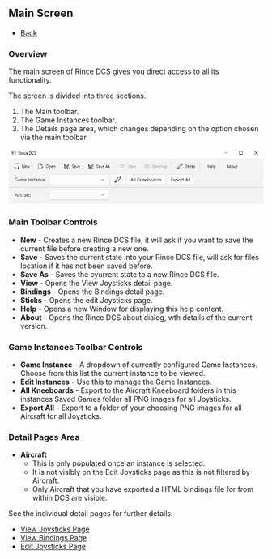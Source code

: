 ﻿## Main Screen

- [Back](Introduction.md)

### Overview

The main screen of Rince DCS gives you direct access to all its functionality.

The screen is divided into three sections.

1. The Main toolbar.
2. The Game Instances toolbar.
3. The Details page area, which changes depending on the option chosen via the main toolbar. 

![Main Screen](Main.png)

### Main Toolbar Controls

- **New** - Creates a new Rince DCS file, it will ask if you want to save the current file before creating a new one.
- **Save** - Saves the current state into your Rince DCS file, will ask for files location if it has not been saved before.
- **Save As** - Saves the cyurrent state to a new Rince DCS file.
- **View** - Opens the View Joysticks detail page.
- **Bindings** - Opens the Bindings detail page.
- **Sticks** - Opens the edit Joysticks page.
- **Help** - Opens a new Window for displaying this help content.
- **About** - Opens the Rince DCS about dialog, wth details of the current version.

### Game Instances Toolbar Controls

- **Game Instance** - A dropdown of currently configured Game Instances. Choose from this list the current instance to be viewed.
- **Edit Instances** - Use this to manage the Game Instances.
- **All Kneeboards** - Export to the Aircraft Kneeboard folders in this instances Saved Games folder all PNG images for all Joysticks.
- **Export All** - Export to a folder of your choosing PNG images for all Aircraft for all Joysticks.

### Detail Pages Area

- **Aircraft**
	- This is only populated once an instance is selected. 
	- It is not visibly on the Edit Joysticks page as this is not filtered by Aircraft.
	- Only Aircraft that you have exported a HTML bindings file for from within DCS are visible.

See the individual detail pages for further details.

- [View Joysticks Page](ViewJoysticks.md)
- [View Bindings Page](Bindings.md)
- [Edit Joysticks Page](EditJoysticks.md)
